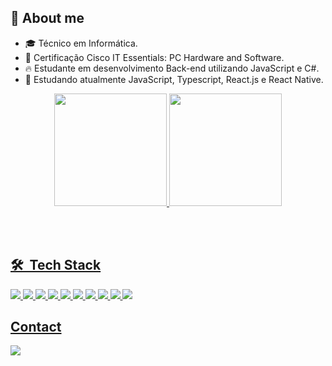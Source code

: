 ## 👋 About me

- 🎓 Técnico em Informática.
- 📃 Certificação Cisco IT Essentials: PC Hardware and Software.
- 🔥 Estudante em desenvolvimento Back-end utilizando JavaScript e C#.
- 🔭 Estudando atualmente JavaScript, Typescript, React.js e React Native.
 <div align="center">
  <a href="https://github.com/felipeoliveir44">
  <img height="180em" src="https://github-readme-stats.vercel.app/api?username=felipeoliveir44&show_icons=true&theme=dark&include_all_commits=true&count_private=true"/>
  <img height="180em" src="https://github-readme-stats.vercel.app/api/top-langs/?username=felipeoliveir44&layout=compact&langs_count=7&theme=dark"/>
</div>
<!-- <div style="display: inline_block"><br>
  <img align="center" alt="Rafa-Js" height="30" width="40" src="https://raw.githubusercontent.com/devicons/devicon/master/icons/javascript/javascript-plain.svg">
  <img align="center" alt="Rafa-HTML" height="30" width="40" src="https://raw.githubusercontent.com/devicons/devicon/master/icons/html5/html5-original.svg">
  <img align="center" alt="Rafa-CSS" height="30" width="40" src="https://raw.githubusercontent.com/devicons/devicon/master/icons/css3/css3-original.svg">
  <img align="center" alt="Rafa-Csharp" height="30" width="40" src="https://raw.githubusercontent.com/devicons/devicon/master/icons/csharp/csharp-original.svg"> 


</div> -->
 <div> 
  
 
</div>


<br><br>
## 🛠 &nbsp;Tech Stack
 
<div>
 
 <img src= "https://img.shields.io/badge/C%23-239120?style=for-the-badge&logo=c-sharp&logoColor=white">
 <img src= "https://img.shields.io/badge/HTML5-E34F26?style=for-the-badge&logo=html5&logoColor=white">
 <img src= "https://img.shields.io/badge/CSS3-1572B6?style=for-the-badge&logo=css3&logoColor=white">
 <img src= "https://img.shields.io/badge/JavaScript-323330?style=for-the-badge&logo=javascript&logoColor=F7DF1E">
 <img src= "https://img.shields.io/badge/Node.js-43853D?style=for-the-badge&logo=node.js&logoColor=white">
 <img src= "https://img.shields.io/badge/TypeScript-007ACC?style=for-the-badge&logo=typescript&logoColor=white">
 <img src= "https://img.shields.io/badge/PHP-777BB4?style=for-the-badge&logo=php&logoColor=white">
 <img src= "https://img.shields.io/badge/React-20232A?style=for-the-badge&logo=react&logoColor=61DAFB">
 <img src= "https://img.shields.io/badge/React_Native-20232A?style=for-the-badge&logo=react&logoColor=61DAFB">
 <img src= "https://img.shields.io/badge/MySQL-00000F?style=for-the-badge&logo=mysql&logoColor=white">

</div>
 




## Contact


<a href="https://www.linkedin.com/in/luiz-felipe-da-silva-oliveira/" target="_blank"><img src="https://img.shields.io/badge/LinkedIn-0077B5?style=for-the-badge&logo=linkedin&logoColor=white" target="_blank"></a>

